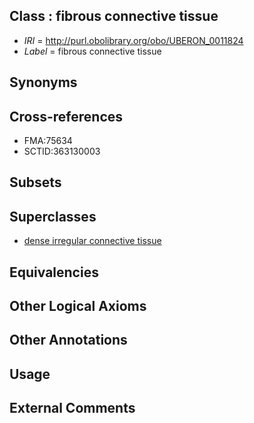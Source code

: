 
## Class : fibrous connective tissue

 * *IRI* = http://purl.obolibrary.org/obo/UBERON_0011824
 * *Label* = fibrous connective tissue

## Synonyms


## Cross-references

 * FMA:75634
 * SCTID:363130003

## Subsets


## Superclasses

 * [dense irregular connective tissue](../../UBERON/22/UBERON_0011822.md)

## Equivalencies


## Other Logical Axioms


## Other Annotations


## Usage


## External Comments

